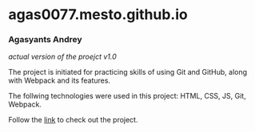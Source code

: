 # agas0077.mesto.github.io
### Agasyants Andrey

*actual version of the proejct v1.0*

The project is initiated for practicing skills of using Git and GitHub, along with Webpack and its features.

The follwing technologies were used in this project: HTML, CSS, JS, Git, Webpack.

Follow the [link](https://agas0077.github.io/validation_for_yandex.github.io/) to check out the project.
